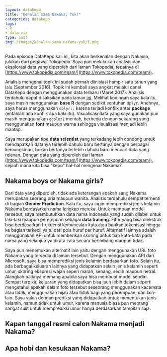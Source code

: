 ```yaml
---
layout: datakepo
title: "Kenalan Sama Nakama, Yuk!"
categories: datakepo
tags:
- R
- data viz
type: post
img: /images/kenalan-sama-nakama-yuk/1.png
---
```


Pada episode DataKepo kali ini, kita akan berkenalan dengan Nakama, julukan dari pegawai Tokopedia. Saya pun melakukan analisis dan eksplorasi data yang diperoleh dari laman Tokopedia, tepatnya di [https://www.tokopedia.com/team/](https://www.tokopedia.com/team/). 

Analisis mengenai topik ini sudah pernah diinisiasi hampir satu tahun yang lalu (September 2016). Topik ini kembali saya angkat melalui canel DataKepo dengan menggunakan data terbaru (Maret 2017). Analisis terdahulu dapat disaksikan pada laman [ini](). Melihat kodingan saya kala itu, saya masih menggunakan **base R** dengan sedikit sentuhan `dplyr`. Anehnya, saya harus menggunakan `dplyr::` karena terjadi konflik antar **package** (entahlah ada konflik apa kala itu). Visualisasi data yang saya gunakan pun masih menggunakan `ggplot2` mentah, berbeda dengan sekarang yang menggunakan **font** maupun warna sehingga visualisasi menjadi lebih mantap.

Saya merupakan tipe **data scientist** yang terkadang lebih condong untuk mendapatkan datanya terlebih dahulu baru bertanya dengan berbagai kemungkinan, bukan bertanya terlebih dahulu baru mencari data yang relevan. Dengan data yang diperoleh dari laman [https://www.tokopedia.com/team/](https://www.tokopedia.com/team/), sejauh mana kita bisa "kepo" hal-hal mengenai Nakama? 

## Nakama boys or Nakama girls?

Dari data yang diperoleh, tidak ada keterangan apakah sang Nakama merupakan seorang pria maupun wanita. Analisis terdahulu sempat terhenti di bagian **Gender Prediction**. Kala itu, saya ingin memprediksi jenis kelamin Nakama berdasarkan nama lengkap mereka. Untuk membuat model tersebut, saya membutuhkan data nama  Indonesia yang sudah dilabel untuk laki-laki maupun perempuan sebagai **data training**. Fitur yang bisa diekstrak bisa berdasarkan frekuensi kemunculan kata atau bahkan tokenisasi hingga ke bagian terkecil yaitu dari pola huruf per huruf. Alternatif lainnya adalah menggunakan API untuk memberikan skoring untuk tiap kata-kata pada nama yang selanjutnya dirata-rata secara berimbang maupun tidak. 

Saya pun menemukan alternatif lain yaitu dengan menggunakan URL foto Nakama yang tersedia di laman tersebut. Dengan menggunakan API dari Microsoft, saya bisa memprediksi jenis kelamin berdasarkan foto. Selain itu, ada berbagai keluaran lainnya yang didapatkan selain jenis kelamin seperti umur, skoring ekspresi wajah seperi marah, senang, sedih maupun netral. Alangkah baiknya memang apabila saya bisa membuat model sendiri. Sempat terpikir, keluaran yang didapatkan bisa jauh lebih dalam seperti mengetahui apakah dalam foto tersebut seseorang menggunakan kacamata atau tidak, menggunakan hijab atau tidak bagi yang perempuan, dan lain-lain. Saya yakin dengan prediksi yang didapatkan untuk menentukan jenis kelamin, namun tidak untuk umur, karena manusia biasa pun memang sangat sulit untuk memprediksi umur hanya berdasarkan tampilan saja.

## Kapan tanggal resmi calon Nakama menjadi Nakama?

## Apa hobi dan kesukaan Nakama?






